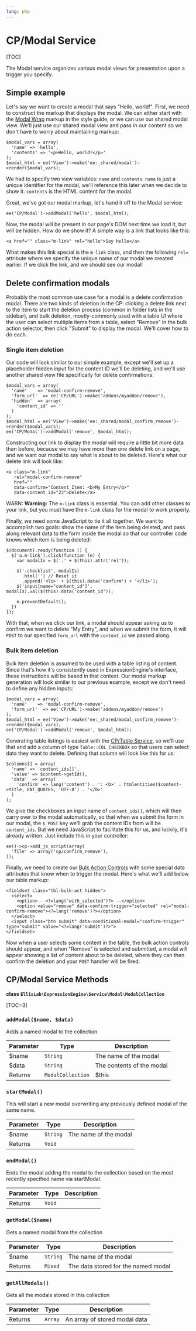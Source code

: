 ```yaml
---
lang: php
---
```


<!--
    This source file is part of the open source project
    ExpressionEngine User Guide (https://github.com/ExpressionEngine/ExpressionEngine-User-Guide)

    @link      https://expressionengine.com/
    @copyright Copyright (c) 2003-2020, Packet Tide, LLC (https://packettide.com)
    @license   https://expressionengine.com/license Licensed under Apache License, Version 2.0
-->

# CP/Modal Service

[TOC]

The Modal service organizes various modal views for presentation upon a trigger you specify.

## Simple example

Let's say we want to create a modal that says "Hello, world!". First, we need to construct the markup that displays the modal. We can either start with the [Modal Wrap](https://ellislab.com/style-guide/c/modals#modal-wrap) markup in the style guide, or we can use our shared modal view. We'll just use our shared modal view and pass in our content so we don't have to worry about maintaining markup:

    $modal_vars = array(
      'name' => 'hello',
      'contents' => '<p>Hello, world!</p>'
    );
    $modal_html = ee('View')->make('ee:_shared/modal')->render($modal_vars);

We had to specify two view variables: `name` and `contents`. `name` is just a unique identifier for the modal, we'll reference this later when we decide to show it. `contents` is the HTML content for the modal.

Great, we've got our modal markup, let's hand it off to the Modal service:

    ee('CP/Modal')->addModal('hello', $modal_html);

Now, the modal will be present in our page's DOM next time we load it, but will be hidden. How do we show it? A simple way is a link that looks like this:

    <a href="" class="m-link" rel="hello">Say hello</a>

What makes this link special is the `m-link` class, and then the following `rel=` attribute where we specify the unique name of our modal we created earlier. If we click the link, and we should see our modal!

## Delete confirmation modals

Probably the most common use case for a modal is a delete confirmation modal. There are two kinds of deletion in the CP: clicking a delete link next to the item to start the deletion process (common in folder lists in the sidebar), and bulk deletion, mostly-commonly used with a table UI where the user can select multiple items from a table, select "Remove" in the bulk action selector, then click "Submit" to display the modal. We'll cover how to do each.

### Single item deletion

Our code will look similar to our simple example, except we'll set up a placeholder hidden input for the content ID we'll be deleting, and we'll use another shared view file specifically for delete confirmations:

    $modal_vars = array(
      'name'    => 'modal-confirm-remove',
      'form_url'  => ee('CP/URL')->make('addons/myaddon/remove'),
      'hidden'  => array(
        'content_id' => ''
      )
    );
    $modal_html = ee('View')->make('ee:_shared/modal_confirm_remove')->render($modal_vars);
    ee('CP/Modal')->addModal('remove', $modal_html);

Constructing our link to display the modal will require a little bit more data than before, because we may have more than one delete link on a page, and we want our modal to say what is about to be deleted. Here's what our delete link will look like:

    <a class="m-link"
       rel="modal-confirm-remove"
       href=""
       data-confirm="Content Item: <b>My Entry</b>"
       data-content_id="23">Delete</a>

WARN: **Warning:** The `m-link` class is essential. You can add other classes to your link, but you must have the `m-link` class for the modal to work properly.

Finally, we need some JavaScript to tie it all together. We want to accomplish two goals: show the name of the item being deleted, and pass along relevant data to the form inside the modal so that our controller code knows which item is being deleted:

    $(document).ready(function () {
      $('a.m-link').click(function (e) {
        var modalIs = $('.' + $(this).attr('rel'));

        $('.checklist', modalIs)
          .html('') // Reset it
          .append('<li>' + $(this).data('confirm') + '</li>');
        $('input[name="content_id"]', modalIs).val($(this).data('content_id'));

        e.preventDefault();
      })
    });

With that, when we click our link, a modal should appear asking us to confirm we want to delete "My Entry", and when we submit the form, it will `POST` to our specified `form_url` with the `content_id` we passed along.

### Bulk item deletion

Bulk item deletion is assumed to be used with a table listing of content. Since that's how it's consistently used in ExpressionEngine's interface, these instructions will be based in that context. Our modal markup generation will look similar to our previous example, except we don't need to define any hidden inputs:

    $modal_vars = array(
      'name'    => 'modal-confirm-remove',
      'form_url'  => ee('CP/URL')->make('addons/myaddon/remove')
    );
    $modal_html = ee('View')->make('ee:_shared/modal_confirm_remove')->render($modal_vars);
    ee('CP/Modal')->addModal('remove', $modal_html);

Generating table listings is easiest with the [CP/Table Service](development/services/table.md), so we'll use that and add a column of type `Table::COL_CHECKBOX` so that users can select data they want to delete. Defining that column will look like this for us:

    $columns[] = array(
      'name' => 'content_ids[]',
      'value' => $content->getId(),
      'data'  => array(
        'confirm' => lang('content') . ': <b>' . htmlentities($content->title, ENT_QUOTES, 'UTF-8') . '</b>'
      )
    );

We give the checkboxes an input name of `content_ids[]`, which will then carry over to the modal automatically, so that when we submit the form in our modal, the `$_POST` key we'll grab the content IDs from will be `content_ids`. But we need JavaScript to facilitate this for us, and luckily, it's already written. Just include this in your controller:

    ee()->cp->add_js_script(array(
      'file' => array('cp/confirm_remove'),
    ));

Finally, we need to create our [Bulk Action Controls](https://ellislab.com/style-guide/c/listings#bulk-action-controls) with some special data attributes that know when to trigger the modal. Here's what we'll add below our table markup:

    <fieldset class="tbl-bulk-act hidden">
      <select>
        <option>-- <?=lang('with_selected')?> --</option>
        <option value="remove" data-confirm-trigger="selected" rel="modal-confirm-remove"><?=lang('remove')?></option>
      </select>
      <input class="btn submit" data-conditional-modal="confirm-trigger" type="submit" value="<?=lang('submit')?>">
    </fieldset>

Now when a user selects some content in the table, the bulk action controls should appear, and when "Remove" is selected and submitted, a modal will appear showing a list of content about to be deleted, where they can then confirm the deletion and your `POST` handler will be fired.

## CP/Modal Service Methods

**class `EllisLab\ExpressionEngine\Service\Modal\ModalCollection`**

[TOC=3]

### `addModal($name, $data)`

Adds a named modal to the collection

| Parameter | Type              | Description               |
| --------- | ----------------- | ------------------------- |
| \$name    | `String`          | The name of the modal     |
| \$data    | `String`          | The contents of the modal |
| Returns   | `ModalCollection` | \$this                    |

### `startModal()`

This will start a new modal overwriting any previously defined modal of the same name.

| Parameter | Type     | Description           |
| --------- | -------- | --------------------- |
| \$name    | `String` | The name of the modal |
| Returns   | `Void`   |                       |

### `endModal()`

Ends the modal adding the modal to the collection based on the most recently specified name via startModal.

| Parameter | Type   | Description |
| --------- | ------ | ----------- |
| Returns   | `Void` |             |

### `getModal($name)`

Gets a named modal from the collection

| Parameter | Type     | Description                         |
| --------- | -------- | ----------------------------------- |
| \$name    | `String` | The name of the modal               |
| Returns   | `Mixed`  | The data stored for the named modal |

### `getAllModals()`

Gets all the modals stored in this collection

| Parameter | Type    | Description                   |
| --------- | ------- | ----------------------------- |
| Returns   | `Array` | An array of stored modal data |
